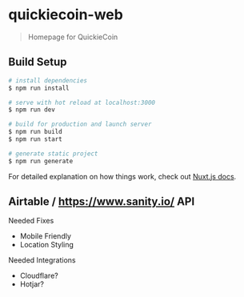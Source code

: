 # quickiecoin-web

> Homepage for QuickieCoin

## Build Setup

``` bash
# install dependencies
$ npm run install

# serve with hot reload at localhost:3000
$ npm run dev

# build for production and launch server
$ npm run build
$ npm run start

# generate static project
$ npm run generate
```

For detailed explanation on how things work, check out [Nuxt.js docs](https://nuxtjs.org).


## Airtable / https://www.sanity.io/ API

Needed Fixes

- Mobile Friendly
- Location Styling

Needed Integrations

- Cloudflare?
- Hotjar?